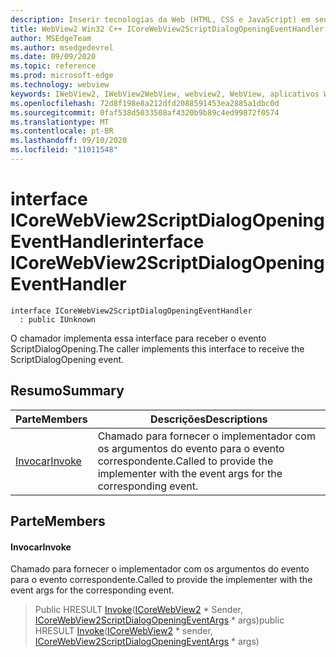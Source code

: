 ```yaml
---
description: Inserir tecnologias da Web (HTML, CSS e JavaScript) em seus aplicativos nativos com o controle WebView2 do Microsoft Edge
title: WebView2 Win32 C++ ICoreWebView2ScriptDialogOpeningEventHandler
author: MSEdgeTeam
ms.author: msedgedevrel
ms.date: 09/09/2020
ms.topic: reference
ms.prod: microsoft-edge
ms.technology: webview
keywords: IWebView2, IWebView2WebView, webview2, WebView, aplicativos Win32, Win32, Edge, ICoreWebView2, ICoreWebView2Controller, controle do navegador, HTML Edge, ICoreWebView2ScriptDialogOpeningEventHandler
ms.openlocfilehash: 72d8f198e8a212dfd2088591453ea2885a1dbc0d
ms.sourcegitcommit: 0faf538d5033508af4320b9b89c4ed99872f0574
ms.translationtype: MT
ms.contentlocale: pt-BR
ms.lasthandoff: 09/10/2020
ms.locfileid: "11011548"
---
```

# <span data-ttu-id="d6ded-104">interface ICoreWebView2ScriptDialogOpeningEventHandler</span><span class="sxs-lookup"><span data-stu-id="d6ded-104">interface ICoreWebView2ScriptDialogOpeningEventHandler</span></span> 

```
interface ICoreWebView2ScriptDialogOpeningEventHandler
  : public IUnknown
```

<span data-ttu-id="d6ded-105">O chamador implementa essa interface para receber o evento ScriptDialogOpening.</span><span class="sxs-lookup"><span data-stu-id="d6ded-105">The caller implements this interface to receive the ScriptDialogOpening event.</span></span>

## <span data-ttu-id="d6ded-106">Resumo</span><span class="sxs-lookup"><span data-stu-id="d6ded-106">Summary</span></span>

 <span data-ttu-id="d6ded-107">Parte</span><span class="sxs-lookup"><span data-stu-id="d6ded-107">Members</span></span>                        | <span data-ttu-id="d6ded-108">Descrições</span><span class="sxs-lookup"><span data-stu-id="d6ded-108">Descriptions</span></span>
--------------------------------|---------------------------------------------
[<span data-ttu-id="d6ded-109">Invocar</span><span class="sxs-lookup"><span data-stu-id="d6ded-109">Invoke</span></span>](#invoke) | <span data-ttu-id="d6ded-110">Chamado para fornecer o implementador com os argumentos do evento para o evento correspondente.</span><span class="sxs-lookup"><span data-stu-id="d6ded-110">Called to provide the implementer with the event args for the corresponding event.</span></span>

## <span data-ttu-id="d6ded-111">Parte</span><span class="sxs-lookup"><span data-stu-id="d6ded-111">Members</span></span>

#### <span data-ttu-id="d6ded-112">Invocar</span><span class="sxs-lookup"><span data-stu-id="d6ded-112">Invoke</span></span> 

<span data-ttu-id="d6ded-113">Chamado para fornecer o implementador com os argumentos do evento para o evento correspondente.</span><span class="sxs-lookup"><span data-stu-id="d6ded-113">Called to provide the implementer with the event args for the corresponding event.</span></span>

> <span data-ttu-id="d6ded-114">Public HRESULT [Invoke](#invoke)([ICoreWebView2](icorewebview2.md) \* Sender, [ICoreWebView2ScriptDialogOpeningEventArgs](icorewebview2scriptdialogopeningeventargs.md) \* args)</span><span class="sxs-lookup"><span data-stu-id="d6ded-114">public HRESULT [Invoke](#invoke)([ICoreWebView2](icorewebview2.md) \* sender, [ICoreWebView2ScriptDialogOpeningEventArgs](icorewebview2scriptdialogopeningeventargs.md) \* args)</span></span>

